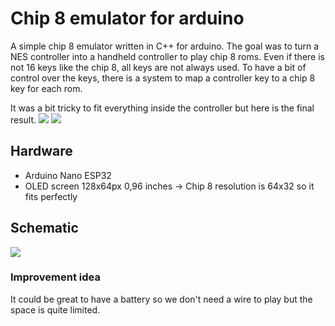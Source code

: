 # Chip 8 emulator for arduino

A simple chip 8 emulator written in C++ for arduino.
The goal was to turn a NES controller into a handheld controller to play chip 8 roms.
Even if there is not 16 keys like the chip 8, all keys are not always used.
To have a bit of control over the keys, there is a system to map a controller key to a chip 8 key for each rom.

It was a bit tricky to fit everything inside the controller but here is the final result.
![](/device.png)
![](/device.gif)

## Hardware
- Arduino Nano ESP32
- OLED screen 128x64px 0,96 inches -> Chip 8 resolution is 64x32 so it fits perfectly

## Schematic
![](/schematic.png)

### Improvement idea
It could be great to have a battery so we don't need a wire to play but the space is quite limited.
